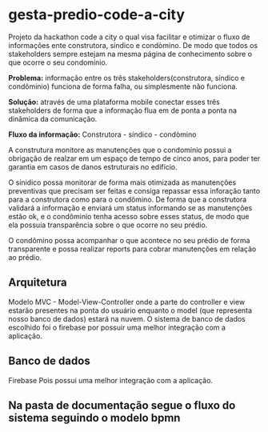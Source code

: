 # gesta-predio-code-a-city
Projeto da hackathon code a city o qual visa facilitar e otimizar o fluxo de informações ente construtora, síndico e condòmino. De modo que todos os stakeholders sempre estejam na mesma página de conhecimento sobre o que ocorre o seu condomínio.

**Problema:** informação entre os três stakeholders(construtora, síndico e condôminio) funciona de forma falha, ou simplesmente não funciona.

**Solução:** através de uma plataforma mobile conectar esses três stakeholders de forma que a informação flua em de ponta a ponta na dinâmica da comunicação.

**Fluxo da informação:**
Construtora - síndico - condòmino

A construtura monitore as manutenções que o condomínio possui a obrigação de realzar em um espaço de tempo de cinco anos, para poder ter garantia em casos de danos estruturais no edifício.

O sínidico possa monitorar de forma mais otimizada as manutenções preventivas que precisam ser feitas e consiga repassar essa inforação tanto para a construtora como para o condômino. De forma que a construtora validará a informação e enviará um status informando se as manutenções estão ok, e o condôminio tenha acesso sobre esses status, de modo que ela possuia transparência sobre o que ocorre no seu prédio.

O condômino possa acompanhar o que acontece no seu prédio de forma transparente e possa realizar reports para cobrar manutenções em relação ao prédio.

## Arquitetura

Modelo MVC - Model-View-Controller onde a parte do controller e view estarão presentes na ponta do usuário enquanto o model (que representa nosso banco de dados) estará na nuvem. O sistema de banco de dados escolhido foi o firebase por possuir uma melhor integração com a aplicação.


## Banco de dados
Firebase
Pois possui uma melhor integração com a aplicação.


## Na pasta de documentação segue o fluxo do sistema seguindo o modelo bpmn





